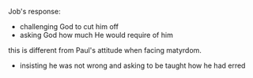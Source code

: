 Job's response:
- challenging God to cut him off
- asking God how much He would require of him

this is different from Paul's attitude when facing matyrdom.

- insisting he was not wrong and asking to be taught how he had erred
